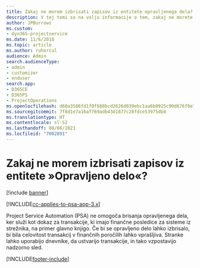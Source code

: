 ```yaml
---
title: Zakaj ne morem izbrisati zapisov iz entitete opravljenega dela?
description: V tej temi so na voljo informacije o tem, zakaj ne morete izbrisati zapisov iz entitete opravljenega dela.
author: JPBurrows
ms.custom:
- dyn365-projectservice
ms.date: 11/6/2018
ms.topic: article
ms.author: ruhercul
audience: Admin
search.audienceType:
- admin
- customizer
- enduser
search.app:
- D365CE
- D365PS
- ProjectOperations
ms.openlocfilehash: d60a3586fd1f0f688bcd2626d039ebc1aa6b0925c90d676f0e716400d8e8d6dd
ms.sourcegitcommit: 7f8d1e7a16af769adb43d1877c28fdce53975db8
ms.translationtype: HT
ms.contentlocale: sl-SI
ms.lasthandoff: 08/06/2021
ms.locfileid: "7002891"
---
```

# <a name="why-cant-i-delete-records-from-the-actuals-entity"></a>Zakaj ne morem izbrisati zapisov iz entitete »Opravljeno delo«?

[!include [banner](../includes/psa-now-project-operations.md)]

[!INCLUDE[cc-applies-to-psa-app-3.x](../includes/cc-applies-to-psa-app-3x.md)]

Project Service Automation (PSA) ne omogoča brisanja opravljenega dela, ker služi kot dokaz za transakcije, ki imajo finančne posledice za sisteme iz strežnika, na primer glavno knjigo. Če bi se opravljeno delo lahko izbrisalo, bi bila celovitost transakcij v finančnih poročilih lahko vprašljiva. Stranke lahko uporabijo dnevnike, da ustvarijo transakcije, in tako vzpostavijo nadzorno sled.



[!INCLUDE[footer-include](../includes/footer-banner.md)]